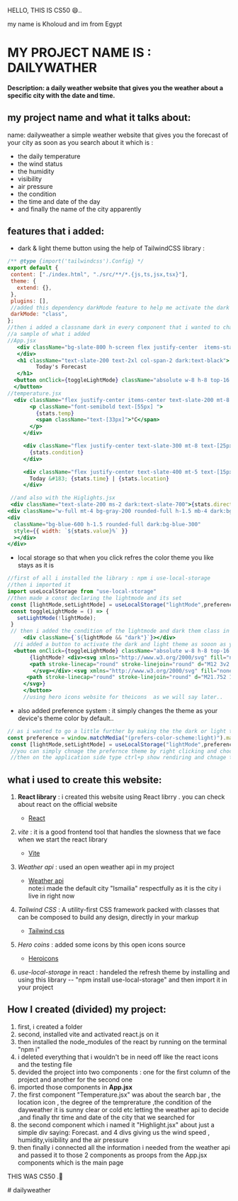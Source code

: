 HELLO, THIS IS CS50 😄..

my name is Kholoud and im from Egypt

# MY PROJECT NAME IS : DAILYWATHER

#### Description: a daily weather website that gives you the weather about a specific city with the date and time.





## my project name and what it talks about:
 name: dailyweather
 a simple weather website that gives you the forecast of
 your city as soon as you search about it which is :
  - the daily temperature
  - the wind status
  - the humidity
  - visibility
  - air pressure
  - the condition
  - the time and date of the day
  - and finally the name of the city apparently

## features that i added:
 - dark & light theme button using the help of  TailwindCSS library :
 ```jsx
 /** @type {import('tailwindcss').Config} */
export default {
  content: ["./index.html", "./src/**/*.{js,ts,jsx,tsx}"],
  theme: {
    extend: {},
  },
  plugins: [],
  //added this dependency darkMode feature to help me activate the dark className
  darkMode: "class",
};
//then i added a classname dark in every component that i wanted to chaneg colors in 
//a sample of what i added 
//App.jsx
    <div className="bg-slate-800 h-screen flex justify-center  items-start dark:bg-blue-200">
    </div>
    <h1 className="text-slate-200 text-2xl col-span-2 dark:text-black">
          Today's Forecast
    </h1>
   <button onClick={toggleLightMode} className="absolute w-8 h-8 top-16 left-72 bg-blue-600 rounded-3xl text-black font-semibold dark:bg-blue-500 dark:text-white">
   </button>
//temperature.jsx
   <div className="flex justify-center items-center text-slate-200 mt-8 dark:text-slate-900">
        <p className="font-semibold text-[55px] ">
          {stats.temp}
          <span className="text-[33px]">°C</span>
        </p>
      </div>

      <div className="flex justify-center text-slate-300 mt-8 text-[25px] dark:text-slate-700">
        {stats.condition}
      </div>

      <div className="flex justify-center text-slate-400 mt-5 text-[15px] dark:text-slate-700">
        Today &#183; {stats.time} | {stats.location}
      </div>

  //and also with the Higlights.jsx
  <div className="text-slate-200 ms-2 dark:text-slate-700">{stats.direction}</div>
 <div className="w-full mt-4 bg-gray-200 rounded-full h-1.5 mb-4 dark:bg-gray-700">
<div
   className="bg-blue-600 h-1.5 rounded-full dark:bg-blue-300"
   style={{ width: `${stats.value}%` }}
   ></div>
</div>
 ```


 - local storage so that when you click refres the color theme you like stays as it is 
 ```jsx
 //first of all i installed the library : npm i use-local-storage
 //then i imported it 
 import useLocalStorage from "use-local-storage"
//then made a const declaring the lightmode and its set 
  const [lightMode,setLightMode] = useLocalStorage("lightMode",preference);
  const toggleLightMode = () => {
    setLightMode(!lightMode);
  }
  // then i added the condition of the lightmode and dark them class in the container className.
      <div className={`${lightMode && "dark"}`}></div>
   //i added a button to activate the dark and light theme as sooon as you click on it with a sun icon for the light mode and a moon for the dark mode
   <button onClick={toggleLightMode} className="absolute w-8 h-8 top-16 left-72 bg-blue-600 rounded-3xl text-black font-semibold dark:bg-blue-500 dark:text-white">
        {lightMode? <div><svg xmlns="http://www.w3.org/2000/svg" fill="none" viewBox="0 0 24 24" stroke-width="1.5" stroke="currentColor" class="w-6 h-6 text-white ml-1">
        <path stroke-linecap="round" stroke-linejoin="round" d="M12 3v2.25m6.364.386-1.591 1.591M21 12h-2.25m-.386 6.364-1.591-1.591M12 18.75V21m-4.773-4.227-1.591 1.591M5.25 12H3m4.227-4.773L5.636 5.636M15.75 12a3.75 3.75 0 1 1-7.5 0 3.75 3.75 0 0 1 7.5 0Z" />
         </svg></div>:<svg xmlns="http://www.w3.org/2000/svg" fill="none" viewBox="0 0 24  24" stroke-width="1.5" stroke="currentColor" class="w-6 h-6 ml-1 ">
       <path stroke-linecap="round" stroke-linejoin="round" d="M21.752 15.002A9.72 9.72 0 0 1 18 15.75c-5.385 0-9.75-4.365-9.75-9.75 0-1.33.266-2.597.748-3.752A9.753 9.753 0 0 0 3 11.25C3 16.635 7.365 21 12.75 21a9.753 9.753 0 0 0 9.002-5.998Z" />
      </svg>}
      </button>
      //using hero icons website for theicons  as we will say later..

 ```


 - also added preference system : it simply changes the theme as your device's theme color by default..

 ```jsx
 // as i wanted to go a little further by making the the dark or light theme as the user prefernce i used the following code
 const preference = window.matchMedia("(prefers-color-scheme:light)").matches;
  const [lightMode,setLightMode] = useLocalStorage("lightMode",preference);
  //you can simply chnage the prefernce theme by right clicking and choose inspect
  //then on the application side type ctrl+p show rendiring and chnage the emulation color then refresh the website 
 ```



## what i used to create this website:
 1. **React library** : i created this website using React librry . you can check about react on the official website
    * [React](https://react.dev/)

 2. *vite* : it is a good frontend tool that handles the slowness that we face when we start the react library 
    * [Vite](https://vitejs.dev/)

 3. *Weather api* : used an open weather api in my project 
    * [Weather api](https://www.weatherapi.com/)  
    note:i made the default city "Ismailia" respectfully as it is the city i live in right now

 4. *Tailwind CSS*  : A utility-first CSS framework packed   with classes that can be composed to build any design, directly in your markup 
     * [Tailwind css](https://tailwindcss.com/)
 
 5. *Hero coins* : added some icons by this open icons source
      * [Heroicons](https://heroicons.com/)

 6. *use-local-storage* in react : handeled the refresh theme by installing and using this library
  -- "npm install use-local-storage" and then import it in your project   


## How I created (divided) my project:
 1. first, i created a folder 
 2. second, installed vite and activated react.js on it 
 3. then installed the node_modules of the react 
    by running on the terminal "npm i"
 4. i deleted everything that i wouldn't be in need off 
    like the react icons and the testing file
 5. devided the project into two components : 
    one for the first column of the project and
    another for the second one 
 6. imported those components in **App.jsx** 
 7. the first component "Temperature.jsx" was about 
    the search bar , the location icon , 
    the degree of the temprerature ,the condition of 
    the dayweather it is sunny clear or cold etc 
    letting the weather api to decide ,and
    finally thr time and date of the city that we searched for 
 8. the second component which i named it "Highlight.jsx" 
    about just a simple div saying: Forecast.
    and 4 divs giving us the wind speed ,
    humidity,visibility and the air pressure
 9. then finally i connected all the information i needed 
 from the weather api and passed it to 
 those 2 components as proops from the App.jsx components which is the main page

      

THIS WAS CS50 .💚

#   d a i l y w e a t h e r  
 